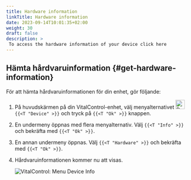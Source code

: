```yaml
---
title: Hardware information
linkTitle: Hardware information
date: 2023-09-14T10:01:35+02:00
weight: 30
draft: false
description: >
 To access the hardware information of your device click here
---
```

## Hämta hårdvaruinformation {#get-hardware-information}

För att hämta hårdvaruinformationen för din enhet, gör följande:

1. På huvudskärmen på din VitalControl-enhet, välj menyalternativet <img src="/icons/device.svg" width="25" align="bottom" alt="Device" />  `{{<T "Device" >}}` och tryck på `{{<T "Ok" >}}` knappen.

2. En undermeny öppnas med flera menyalternativ. Välj `{{<T "Info" >}}` och bekräfta med `{{<T "Ok" >}}`.

3. En annan undermeny öppnas. Välj `{{<T "Hardware" >}}` och bekräfta med `{{<T "Ok" >}}`.

4. Hårdvaruinformationen kommer nu att visas.

   ![VitalControl: Menu Device Info](../images/hardware.png "Get hardware information")
